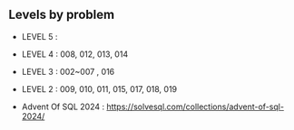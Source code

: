
## Levels by problem

- LEVEL 5 : 
- LEVEL 4 : 008, 012, 013, 014 
- LEVEL 3 : 002~007 , 016
- LEVEL 2 : 009, 010, 011, 015, 017, 018, 019

- Advent Of SQL 2024 : https://solvesql.com/collections/advent-of-sql-2024/

